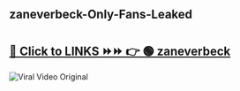 
 ## zaneverbeck-Only-Fans-Leaked

# <h2><a href="https://clipsfans.com/zaneverbeck&ref=git">🔗 Click to LINKS ⏩⏩ 👉 🟢 zaneverbeck </a></h2>

<a href="https://clipsfans.com/zaneverbeck&ref=git" rel="nofollow" data-target="animated-image.originalLink"><img src="https://i.ibb.co.com/xMMVF88/686577567.gif" alt="Viral Video Original" style="max-width: 100%; display: inline-block;" data-target="animated-image.originalImage"></a>
